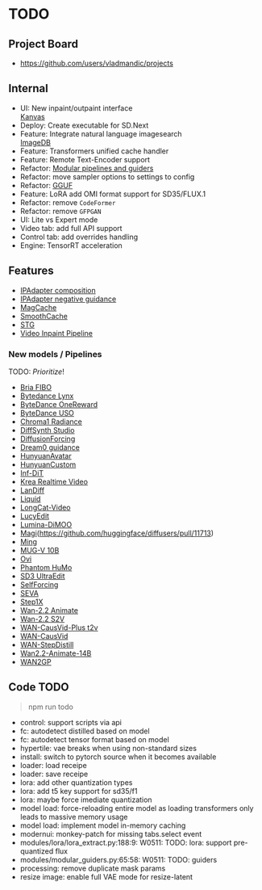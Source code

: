 # TODO

## Project Board

- <https://github.com/users/vladmandic/projects>

## Internal

- UI: New inpaint/outpaint interface  
  [Kanvas](https://github.com/vladmandic/kanvas)  
- Deploy: Create executable for SD.Next  
- Feature: Integrate natural language imagesearch  
  [ImageDB](https://github.com/vladmandic/imagedb)  
- Feature: Transformers unified cache handler  
- Feature: Remote Text-Encoder support  
- Refactor: [Modular pipelines and guiders](https://github.com/huggingface/diffusers/issues/11915)  
- Refactor: move sampler options to settings to config  
- Refactor: [GGUF](https://huggingface.co/docs/diffusers/main/en/quantization/gguf)  
- Feature: LoRA add OMI format support for SD35/FLUX.1  
- Refactor: remove `CodeFormer`
- Refactor: remove `GFPGAN`  
- UI: Lite vs Expert mode  
- Video tab: add full API support  
- Control tab: add overrides handling  
- Engine: TensorRT acceleration

## Features

- [IPAdapter composition](https://huggingface.co/ostris/ip-composition-adapter)  
- [IPAdapter negative guidance](https://github.com/huggingface/diffusers/discussions/7167)  
- [MagCache](https://github.com/lllyasviel/FramePack/pull/673/files)  
- [SmoothCache](https://github.com/huggingface/diffusers/issues/11135)  
- [STG](https://github.com/huggingface/diffusers/blob/main/examples/community/README.md#spatiotemporal-skip-guidance)  
- [Video Inpaint Pipeline](https://github.com/huggingface/diffusers/pull/12506)

### New models / Pipelines

TODO: *Prioritize*!

- [Bria FIBO](https://huggingface.co/briaai/FIBO)
- [Bytedance Lynx](https://github.com/bytedance/lynx)
- [ByteDance OneReward](https://github.com/bytedance/OneReward)
- [ByteDance USO](https://github.com/bytedance/USO)
- [Chroma1 Radiance](https://huggingface.co/lodestones/Chroma1-Radiance)
- [DiffSynth Studio](https://github.com/modelscope/DiffSynth-Studio)
- [DiffusionForcing](https://github.com/kwsong0113/diffusion-forcing-transformer)  
- [Dream0 guidance](https://huggingface.co/ByteDance/DreamO)  
- [HunyuanAvatar](https://huggingface.co/tencent/HunyuanVideo-Avatar)  
- [HunyuanCustom](https://github.com/Tencent-Hunyuan/HunyuanCustom)  
- [Inf-DiT](https://github.com/zai-org/Inf-DiT)
- [Krea Realtime Video](https://huggingface.co/krea/krea-realtime-video)
- [LanDiff](https://github.com/landiff/landiff)  
- [Liquid](https://github.com/FoundationVision/Liquid)  
- [LongCat-Video](https://huggingface.co/meituan-longcat/LongCat-Video)
- [LucyEdit](https://github.com/huggingface/diffusers/pull/12340)
- [Lumina-DiMOO](https://huggingface.co/Alpha-VLLM/Lumina-DiMOO)
- [Magi](https://github.com/SandAI-org/MAGI-1)(https://github.com/huggingface/diffusers/pull/11713)  
- [Ming](https://github.com/inclusionAI/Ming)  
- [MUG-V 10B](https://huggingface.co/MUG-V/MUG-V-inference)
- [Ovi](https://github.com/character-ai/Ovi)
- [Phantom HuMo](https://github.com/Phantom-video/Phantom)
- [SD3 UltraEdit](https://github.com/HaozheZhao/UltraEdit)  
- [SelfForcing](https://github.com/guandeh17/Self-Forcing)  
- [SEVA](https://github.com/huggingface/diffusers/pull/11440)  
- [Step1X](https://github.com/stepfun-ai/Step1X-Edit)  
- [Wan-2.2 Animate](https://github.com/huggingface/diffusers/pull/12526)
- [Wan-2.2 S2V](https://github.com/huggingface/diffusers/pull/12258)
- [WAN-CausVid-Plus t2v](https://github.com/goatWu/CausVid-Plus/)  
- [WAN-CausVid](https://huggingface.co/lightx2v/Wan2.1-T2V-14B-CausVid)  
- [WAN-StepDistill](https://huggingface.co/lightx2v/Wan2.1-T2V-14B-StepDistill-CfgDistill)  
- [Wan2.2-Animate-14B](https://huggingface.co/Wan-AI/Wan2.2-Animate-14B)
- [WAN2GP](https://github.com/deepbeepmeep/Wan2GP)  

## Code TODO

> npm run todo
 
- control: support scripts via api
- fc: autodetect distilled based on model
- fc: autodetect tensor format based on model
- hypertile: vae breaks when using non-standard sizes
- install: switch to pytorch source when it becomes available
- loader: load receipe
- loader: save receipe
- lora: add other quantization types
- lora: add t5 key support for sd35/f1
- lora: maybe force imediate quantization
- model load: force-reloading entire model as loading transformers only leads to massive memory usage
- model load: implement model in-memory caching
- modernui: monkey-patch for missing tabs.select event
- modules/lora/lora_extract.py:188:9: W0511: TODO: lora: support pre-quantized flux
- modules/modular_guiders.py:65:58: W0511: TODO: guiders
- processing: remove duplicate mask params
- resize image: enable full VAE mode for resize-latent
